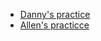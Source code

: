 - [Danny's practice](https://hdcola.github.io/BootCamp2025/vue/002.input-date-mask/danny/dist/index.html)
- [Allen's practicce](https://www.allenyzh.com/BootCamp2025/vue/002.input-date-mask/allen/dist/)
